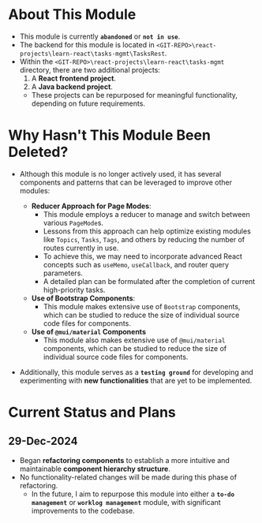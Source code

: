 # About This Module
- This module is currently **`abandoned`** or **`not in use`**.  
- The backend for this module is located in `<GIT-REPO>\react-projects\learn-react\tasks-mgmt\TasksRest`.  
- Within the `<GIT-REPO>\react-projects\learn-react\tasks-mgmt` directory, there are two additional projects:  
  1. A **React frontend project**.  
  2. A **Java backend project**.  
    - These projects can be repurposed for meaningful functionality, depending on future requirements.  

# Why Hasn't This Module Been Deleted?
- Although this module is no longer actively used, it has several components and patterns that can be leveraged to improve other modules:
  - **Reducer Approach for Page Modes**:  
    - This module employs a reducer to manage and switch between various `PageMode`s.  
    - Lessons from this approach can help optimize existing modules like `Topics`, `Tasks`, `Tags`, and others by reducing the number of routes currently in use.  
    - To achieve this, we may need to incorporate advanced React concepts such as `useMemo`, `useCallback`, and router query parameters.  
    - A detailed plan can be formulated after the completion of current high-priority tasks.  
  - **Use of Bootstrap Components**:  
    - This module makes extensive use of `Bootstrap` components, which can be studied to reduce the size of individual source code files for components.  
  - **Use of `@mui/material` Components**
    - This module also makes extensive use of `@mui/material` components, which can be studied to reduce the size of individual source code files for components. 

- Additionally, this module serves as a **`testing ground`** for developing and experimenting with **new functionalities** that are yet to be implemented.  

# Current Status and Plans
## 29-Dec-2024
- Began **refactoring components** to establish a more intuitive and maintainable **component hierarchy structure**.  
- No functionality-related changes will be made during this phase of refactoring.  
  - In the future, I aim to repurpose this module into either a **`to-do management`** or **`worklog management`** module, with significant improvements to the codebase.  

